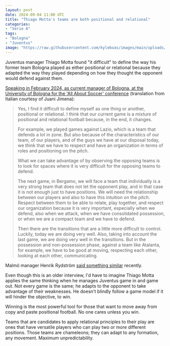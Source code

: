 ```yaml
---
layout: post
date: 2024-09-04 11:00 UTC
title: "Thiago Motta's teams are both positional and relational"
categories:
- "Serie A"
tags:
- "Bologna"
- "Juventus"
image: "https://raw.githubusercontent.com/kyleboas/images/main/uploads/2024/09/04/Image-04Sep2024_00:39:01.png"
---
```


Juventus manager Thiago Motta found "it difficult" to define the way his former team Bologna played as either positional or relational because they adapted the way they played depending on how they thought the opponent would defend against them.

<!---more--->

[Speaking in February 2024, as current manager of Bologna, at the University of Bologna for the 'All About Soccer' conference](https://x.com/jimenajuani/status/1830604384423821332?s=46&t=EwWKBMyY400eGGXYwoRkiw) (translation from Italian courtesy of Juani Jimena):

> Yes, I find it difficult to define myself as one thing or another, positional or relational. I think that our current game is a mixture of positional and relational football because, in the end, it changes. 
> 
> For example, we played games against Lazio, which is a team that defends a lot in zone. But also because of the characteristics of our team, of our players, and of the guys we have at our disposal today, we think that we have to respect and have an organization in terms of roles and positioning on the pitch. 
>  
> What we can take advantage of by observing the opposing teams is to look for spaces where it is very difficult for the opposing teams to defend.
> 
> The next game, in Bergamo, we will face a team that individually is a very strong team that does not let the opponent play, and in that case it is not enough just to have positions. We will need the relationship between our players and also to have this intuition on the pitch. Respect between them to be able to relate, play together, and respect our organization because it is very important, especially when we defend, also when we attack, when we have consolidated possession, or when we are a compact team and we have to defend.
> 
> Then there are the transitions that are a little more difficult to control. Luckily, today we are doing very well. Also, taking into account the last game, we are doing very well in the transitions. But in the possession and non-possession phase, against a team like Atalanta, for example, we have to be good at moving, respecting each other, looking at each other, communicating.

Malmö manager Henrik Rydström [said something similar](https://tacticsjournal.com/2024/08/30/fight-or-flight/) recently.

Even though this is an older interview, I'd have to imagine Thiago Motta applies the same thinking when he manages Juventus game in and game out. Not every game is the same; he adapts to the opponent to take advantage of their weaknesses. He doesn't blindly follow a game model if it will hinder the objective, to win. 

Winning is the most powerful tool for those that want to move away from copy and paste positional football. No one cares unless you win.

Teams that are candidates to apply relational principles to their play are ones that have versatile players who can play two or more different positions. Those teams are chameleons; they can adapt to any formation, any movement. Maximum unpredictability.